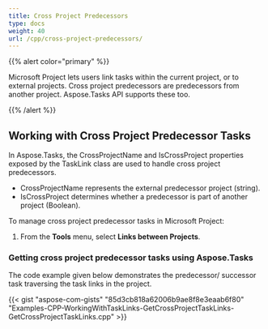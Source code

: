 ```yaml
---
title: Cross Project Predecessors
type: docs
weight: 40
url: /cpp/cross-project-predecessors/
---
```


{{% alert color="primary" %}} 

Microsoft Project lets users link tasks within the current project, or to external projects. Cross project predecessors are predecessors from another project. Aspose.Tasks API supports these too.

{{% /alert %}} 
## **Working with Cross Project Predecessor Tasks**
In Aspose.Tasks, the CrossProjectName and IsCrossProject properties exposed by the TaskLink class are used to handle cross project predecessors.

- CrossProjectName represents the external predecessor project (string).
- IsCrossProject determines whether a predecessor is part of another project (Boolean).

To manage cross project predecessor tasks in Microsoft Project:

1. From the **Tools** menu, select **Links between Projects**.
### **Getting cross project predecessor tasks using Aspose.Tasks**
The code example given below demonstrates the predecessor/ successor task traversing the task links in the project.

{{< gist "aspose-com-gists" "85d3cb818a62006b9ae8f8e3eaab6f80" "Examples-CPP-WorkingWithTaskLinks-GetCrossProjectTaskLinks-GetCrossProjectTaskLinks.cpp" >}}
